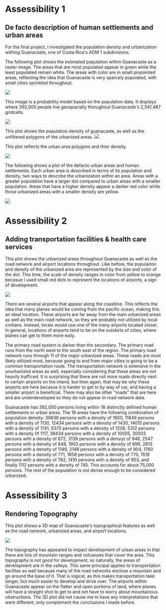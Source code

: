 # Assessibility 1

## De facto description of human settlements and urban areas

For the final project, I investigated the population density and urbanization withing Guanacaste, one of Costa Rica's ADM 1 subdivisions.

The following plot shows the estimated populaiton within Guanacaste as a raster image. The areas that are most populated appear in green while the least populated remain white. The areas with color are in small pinpointed areas, reflecting the idea that Guanacaste is very sparcely populated, with small cities sprinkled throughout.

![](gcaste_pop.png)

This image is a probability model based on the population data. It displays where 392,000 people live geospacially thorughout Guanacaste's 2,541,487 gridcells.

![](gcaste_pipo.png)

This plot shows the population density of guanacaste, as well as the unfiltered polygons of the urbanized areas.
![](density_image)

This plot reflects the urban area polygons and thier density. 

![](urban_areas_polygons_density.png)

The following shows a plot of the defacto urban areas and human settlements. Each urban area is described in terms of its population and density, two ways to describe the urbanization within an area. Areas with a greater population have a larger dot compared to urban areas with a smaller population. Areas that have a higher density appear a darker red color while those urbanized areas with a smaller density are yellow.  

![](urbanized_areas_throughout_guan.png)


# Assessibility 2

## Adding transportation facilities & health care services

This plot shows the urbanized areas throughout Guanacaste as well as the road network and airport locations throughout. Like before, the populaiton and density of the urbanized area are represented by the size and color of the dot. This time, the scale of density ranges in color from yellow to orange becasue I used small red dots to represent the locations of airports, a sign of development. 

![](airports_throughout.png)


There are several airports that appear along the coastline. This reflects the idea that many planes would be coming from the pacific ocean, making this an ideal location. These airports are far away from the main urbanized areas as well as the main road network, so they are probably not utilized by local civilians. Instead, locals would use one of the many airports located closer. In general, locations of airports tend to be on the outskirts of cities, where planes can get to them more eaily.

The primary road system is darker than the secondary. The primary road runs from the north west to the south east of the region. The primary road network runs through 11 of the major urbanized areas. These roads are most likely utilized most, because going to and from major cities is going to be a common transportation route. The transportation network is extensive in the unurbanized areas as well, especially considering that these areas are not heavily trafficed. It is surprising that there are not more roads directly next to certain airports on the inland, but then again, that may be why these airports are here becasue it is harder to get to by way of car, and having a smaller airport is beneficial. There may also be other "roads" that are here and are underdeveloped so they do not appear in road network data. 

Guanacaste has 392,000 persons living within 18 distinctly defined human settlements or urban areas. The 18 areas have the following combination of population density: 39636 persons with a density of 1600, 11849 persons with a density of 1130, 12434 persons with a density of 1430, 14015 persons with a density of 1741, 6375 persons with a density of 1208, 5312 persons with a density 0f 1117, 38434 persons with a density of 10005, 30003 persons with a density of 872, 3139 persons with a densiyt of 946, 2547 persons with  a density of 848, 1903 persons with a density of 696, 2813 persons with a density of 1149, 2148 persons with a density of 904, 1760 persons with a density of 771, 1658 persons with a density of 770, 1519 persons with a density of 782, 1410 persons with a density of 853, and finally 1112 persons with a density of 745. This accounts for about 75,000 persons. The rest of the population is not dense enough to be considered urbanized. 


# Assessibility 3

## Rendering Topography

This plot shows a 3D map of Guanacaste's topographical features as well as the road network, urbanized areas, and airport locations. 

![](final_liberia_plot)

The topography has appeared to impact development of urban areas in that there are lots of mountain ranges and volcanoes that cover the area. This topography is not good for development, so naturally, the areas of development are in the valleys. This same principal applies to transportation facilites as well because many of the road networks enclose a mountain and go around the base of it. That is logical, as this makes transportation take longer, but much easier to develop and drive over. The airports within Guanacaste appear on the flatter and open portions of land, where planes will have a straight shot to get to and not have to worry about mountainous obstructions. The 3D plot did not cause me to have any interpretations that were different, only complement the conclusions I made before. 
